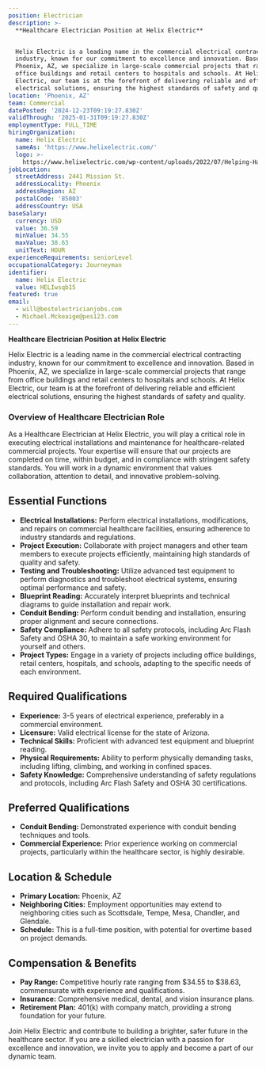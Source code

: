 ```yaml
---
position: Electrician
description: >-
  **Healthcare Electrician Position at Helix Electric**


  Helix Electric is a leading name in the commercial electrical contracting
  industry, known for our commitment to excellence and innovation. Based in
  Phoenix, AZ, we specialize in large-scale commercial projects that range from
  office buildings and retail centers to hospitals and schools. At Helix
  Electric, our team is at the forefront of delivering reliable and efficient
  electrical solutions, ensuring the highest standards of safety and quali...
location: 'Phoenix, AZ'
team: Commercial
datePosted: '2024-12-23T09:19:27.830Z'
validThrough: '2025-01-31T09:19:27.830Z'
employmentType: FULL_TIME
hiringOrganization:
  name: Helix Electric
  sameAs: 'https://www.helixelectric.com/'
  logo: >-
    https://www.helixelectric.com/wp-content/uploads/2022/07/Helping-Hands-Logo_Blue-e1656694113799.jpg
jobLocation:
  streetAddress: 2441 Mission St.
  addressLocality: Phoenix
  addressRegion: AZ
  postalCode: '85003'
  addressCountry: USA
baseSalary:
  currency: USD
  value: 36.59
  minValue: 34.55
  maxValue: 38.63
  unitText: HOUR
experienceRequirements: seniorLevel
occupationalCategory: Journeyman
identifier:
  name: Helix Electric
  value: HELIwsqb15
featured: true
email:
  - will@bestelectricianjobs.com
  - Michael.Mckeaige@pes123.com
---
```




**Healthcare Electrician Position at Helix Electric**

Helix Electric is a leading name in the commercial electrical contracting industry, known for our commitment to excellence and innovation. Based in Phoenix, AZ, we specialize in large-scale commercial projects that range from office buildings and retail centers to hospitals and schools. At Helix Electric, our team is at the forefront of delivering reliable and efficient electrical solutions, ensuring the highest standards of safety and quality.

### Overview of Healthcare Electrician Role

As a Healthcare Electrician at Helix Electric, you will play a critical role in executing electrical installations and maintenance for healthcare-related commercial projects. Your expertise will ensure that our projects are completed on time, within budget, and in compliance with stringent safety standards. You will work in a dynamic environment that values collaboration, attention to detail, and innovative problem-solving.

## Essential Functions

- **Electrical Installations:** Perform electrical installations, modifications, and repairs on commercial healthcare facilities, ensuring adherence to industry standards and regulations.
- **Project Execution:** Collaborate with project managers and other team members to execute projects efficiently, maintaining high standards of quality and safety.
- **Testing and Troubleshooting:** Utilize advanced test equipment to perform diagnostics and troubleshoot electrical systems, ensuring optimal performance and safety.
- **Blueprint Reading:** Accurately interpret blueprints and technical diagrams to guide installation and repair work.
- **Conduit Bending:** Perform conduit bending and installation, ensuring proper alignment and secure connections.
- **Safety Compliance:** Adhere to all safety protocols, including Arc Flash Safety and OSHA 30, to maintain a safe working environment for yourself and others.
- **Project Types:** Engage in a variety of projects including office buildings, retail centers, hospitals, and schools, adapting to the specific needs of each environment.

## Required Qualifications

- **Experience:** 3-5 years of electrical experience, preferably in a commercial environment.
- **Licensure:** Valid electrical license for the state of Arizona.
- **Technical Skills:** Proficient with advanced test equipment and blueprint reading.
- **Physical Requirements:** Ability to perform physically demanding tasks, including lifting, climbing, and working in confined spaces.
- **Safety Knowledge:** Comprehensive understanding of safety regulations and protocols, including Arc Flash Safety and OSHA 30 certifications.

## Preferred Qualifications

- **Conduit Bending:** Demonstrated experience with conduit bending techniques and tools.
- **Commercial Experience:** Prior experience working on commercial projects, particularly within the healthcare sector, is highly desirable.

## Location & Schedule

- **Primary Location:** Phoenix, AZ
- **Neighboring Cities:** Employment opportunities may extend to neighboring cities such as Scottsdale, Tempe, Mesa, Chandler, and Glendale.
- **Schedule:** This is a full-time position, with potential for overtime based on project demands.

## Compensation & Benefits

- **Pay Range:** Competitive hourly rate ranging from $34.55 to $38.63, commensurate with experience and qualifications.
- **Insurance:** Comprehensive medical, dental, and vision insurance plans.
- **Retirement Plan:** 401(k) with company match, providing a strong foundation for your future.

Join Helix Electric and contribute to building a brighter, safer future in the healthcare sector. If you are a skilled electrician with a passion for excellence and innovation, we invite you to apply and become a part of our dynamic team.